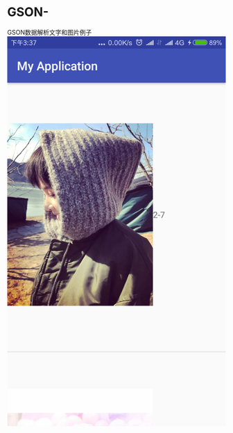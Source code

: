 # GSON-
GSON数据解析文字和图片例子
![Image Text](https://raw.githubusercontent.com/FoxconnPeter/GSON-/master/Screenshot_2017-02-08-15-37-02-001_com.liqipeter.myapplication.png)
